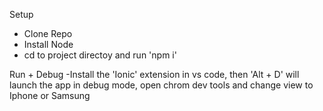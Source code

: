 Setup
  - Clone Repo
  - Install Node
  - cd to project directoy and run 'npm i'

Run + Debug
  -Install the 'Ionic' extension in vs code, then 'Alt + D' will launch the app in debug mode, open chrom dev tools and change view to Iphone or Samsung 
